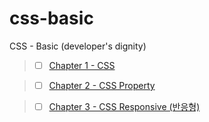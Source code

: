 # css-basic

CSS - Basic (developer's dignity)

> - [ ] [Chapter 1 - CSS](https://github.com/ding-co/css-basic/tree/main/code/ch01)

> - [ ] [Chapter 2 - CSS Property](https://github.com/ding-co/css-basic/tree/main/code/ch02)

> - [ ] [Chapter 3 - CSS Responsive (반응형)](https://github.com/ding-co/css-basic/tree/main/code/ch03)
